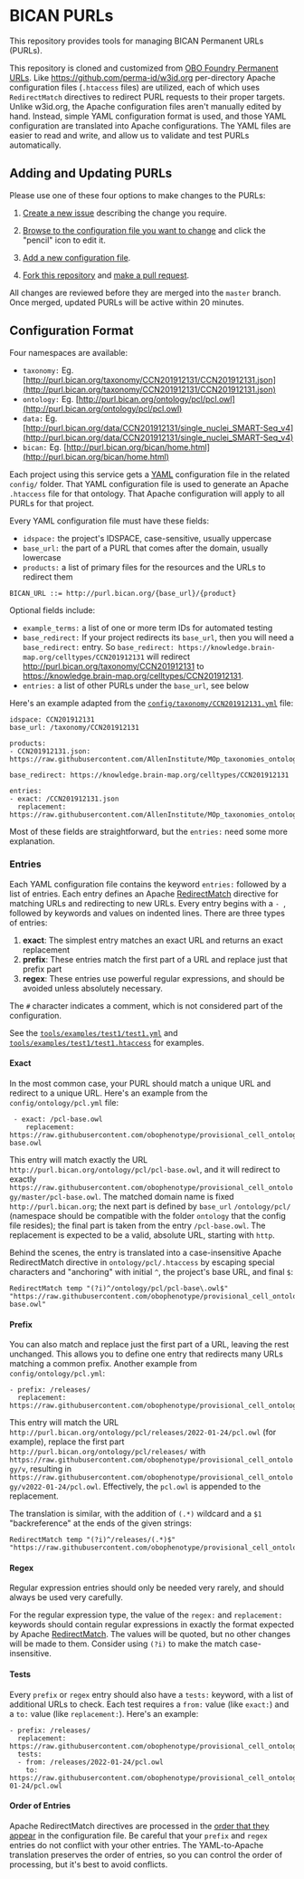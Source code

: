 # BICAN PURLs

This repository provides tools for managing BICAN Permanent URLs (PURLs). 

This repository is cloned and customized from [OBO Foundry Permanent URLs](https://github.com/OBOFoundry/purl.obolibrary.org/). Like <https://github.com/perma-id/w3id.org> per-directory Apache configuration files (`.htaccess` files) are utilized, each of which uses `RedirectMatch` directives to redirect PURL requests to their proper targets. Unlike w3id.org, the Apache configuration files aren't manually edited by hand. Instead, simple YAML configuration format is used, and those YAML configuration are translated into Apache configurations. The YAML files are easier to read and write, and allow us to validate and test PURLs automatically.

## Adding and Updating PURLs

Please use one of these four options to make changes to the PURLs:

1. [Create a new issue](https://github.com/hkir-dev/purl.bican.org/issues/new) describing the change you require.

2. [Browse to the configuration file you want to change](https://github.com/hkir-dev/purl.bican.org/tree/master/config) and click the "pencil" icon to edit it.

3. [Add a new configuration file](https://github.com/hkir-dev/purl.bican.org/new/master/config).

4. [Fork this repository](https://help.github.com/articles/fork-a-repo/) and [make a pull request](https://help.github.com/articles/using-pull-requests/).

All changes are reviewed before they are merged into the `master` branch. Once merged, updated PURLs will be active within 20 minutes.

## Configuration Format

Four namespaces are available: 

- `taxonomy:` Eg. [http://purl.bican.org/taxonomy/CCN201912131/CCN201912131.json](http://purl.bican.org/taxonomy/CCN201912131/CCN201912131.json)
- `ontology:` Eg. [http://purl.bican.org/ontology/pcl/pcl.owl](http://purl.bican.org/ontology/pcl/pcl.owl)
- `data:` Eg. [http://purl.bican.org/data/CCN201912131/single_nuclei_SMART-Seq_v4](http://purl.bican.org/data/CCN201912131/single_nuclei_SMART-Seq_v4)
- `bican:` Eg. [http://purl.bican.org/bican/home.html](http://purl.bican.org/bican/home.html)

Each project using this service gets a [YAML](http://yaml.org) configuration file in the related `config/` folder. That YAML configuration file is used to generate an Apache `.htaccess` file for that ontology. That Apache configuration will apply to all PURLs for that project.

Every YAML configuration file must have these fields:

- `idspace:` the project's IDSPACE, case-sensitive, usually uppercase
- `base_url:` the part of a PURL that comes after the domain, usually lowercase
- `products:` a list of primary files for the resources and the URLs to redirect them

`BICAN_URL ::= http://purl.bican.org/{base_url}/{product}`

Optional fields include:

- `example_terms:` a list of one or more term IDs for automated testing
- `base_redirect:` If your project redirects its `base_url`, then you will need a `base_redirect:` entry. So `base_redirect: https://knowledge.brain-map.org/celltypes/CCN201912131` will redirect <http://purl.bican.org/taxonomy/CCN201912131> to <https://knowledge.brain-map.org/celltypes/CCN201912131>.
- `entries:` a list of other PURLs under the `base_url`, see below

Here's an example adapted from the [`config/taxonomy/CCN201912131.yml`](config/taxonomy/CCN201912131.yml) file:

    idspace: CCN201912131
    base_url: /taxonomy/CCN201912131

    products:
    - CCN201912131.json: https://raw.githubusercontent.com/AllenInstitute/MOp_taxonomies_ontology/main/humanM1_CCN201912131/updated_dendrogram_CCN201912131.json

    base_redirect: https://knowledge.brain-map.org/celltypes/CCN201912131

    entries:
    - exact: /CCN201912131.json
      replacement: https://raw.githubusercontent.com/AllenInstitute/MOp_taxonomies_ontology/main/humanM1_CCN201912131/updated_dendrogram_CCN201912131.json

Most of these fields are straightforward, but the `entries:` need some more explanation.


### Entries

Each YAML configuration file contains the keyword `entries:` followed by a list of entries. Each entry defines an Apache [RedirectMatch](https://httpd.apache.org/docs/2.4/mod/mod_alias.html#redirectmatch) directive for matching URLs and redirecting to new URLs. Every entry begins with a `- `, followed by keywords and values on indented lines. There are three types of entries:

1. **exact**: The simplest entry matches an exact URL and returns an exact replacement
2. **prefix**: These entries match the first part of a URL and replace just that prefix part
3. **regex**: These entries use powerful regular expressions, and should be avoided unless absolutely necessary.

The `#` character indicates a comment, which is not considered part of the configuration.

See the [`tools/examples/test1/test1.yml`](tools/examples/test1/test1.yml) and [`tools/examples/test1/test1.htaccess`](tools/examples/test1/test1.htaccess) for examples.


#### Exact

In the most common case, your PURL should match a unique URL and redirect to a unique URL. Here's an example from the `config/ontology/pcl.yml` file:

     - exact: /pcl-base.owl 
        replacement: https://raw.githubusercontent.com/obophenotype/provisional_cell_ontology/master/pcl-base.owl

This entry will match exactly the URL `http://purl.bican.org/ontology/pcl/pcl-base.owl`, and it will redirect to exactly `https://raw.githubusercontent.com/obophenotype/provisional_cell_ontology/master/pcl-base.owl`. The matched domain name is fixed `http://purl.bican.org`; the next part is defined by `base_url` `/ontology/pcl/` (namespace should be compatible with the folder `ontology` that the config file resides); the final part is taken from the entry `/pcl-base.owl`. The replacement is expected to be a valid, absolute URL, starting with `http`.

Behind the scenes, the entry is translated into a case-insensitive Apache RedirectMatch directive in `ontology/pcl/.htaccess` by escaping special characters and "anchoring" with initial `^`, the project's base URL, and final `$`:

    RedirectMatch temp "(?i)^/ontology/pcl/pcl-base\.owl$" "https://raw.githubusercontent.com/obophenotype/provisional_cell_ontology/master/pcl-base.owl"


#### Prefix

You can also match and replace just the first part of a URL, leaving the rest unchanged. This allows you to define one entry that redirects many URLs matching a common prefix. Another example from `config/ontology/pcl.yml`:

    - prefix: /releases/
      replacement: https://raw.githubusercontent.com/obophenotype/provisional_cell_ontology/v

This entry will match the URL `http://purl.bican.org/ontology/pcl/releases/2022-01-24/pcl.owl` (for example), replace the first part `http://purl.bican.org/ontology/pcl/releases/` with `https://raw.githubusercontent.com/obophenotype/provisional_cell_ontology/v`, resulting in `https://raw.githubusercontent.com/obophenotype/provisional_cell_ontology/v2022-01-24/pcl.owl`. Effectively, the `pcl.owl` is appended to the replacement.

The translation is similar, with the addition of `(.*)` wildcard and a `$1` "backreference" at the ends of the given strings:

    RedirectMatch temp "(?i)^/releases/(.*)$" "https://raw.githubusercontent.com/obophenotype/provisional_cell_ontology/v$1"


#### Regex

Regular expression entries should only be needed very rarely, and should always be used very carefully.

For the regular expression type, the value of the `regex:` and `replacement:` keywords should contain regular expressions in exactly the format expected by Apache [RedirectMatch](https://httpd.apache.org/docs/2.4/mod/mod_alias.html#redirectmatch). The values will be quoted, but no other changes will be made to them. Consider using `(?i)` to make the match case-insensitive.


#### Tests

Every `prefix` or `regex` entry should also have a `tests:` keyword, with a list of additional URLs to check. Each test requires a `from:` value (like `exact:`) and a `to:` value (like `replacement:`). Here's an example:

    - prefix: /releases/
      replacement: https://raw.githubusercontent.com/obophenotype/provisional_cell_ontology/v
      tests:
      - from: /releases/2022-01-24/pcl.owl
        to: https://raw.githubusercontent.com/obophenotype/provisional_cell_ontology/v2022-01-24/pcl.owl


#### Order of Entries

Apache RedirectMatch directives are processed in the [order that they appear](https://httpd.apache.org/docs/2.4/mod/mod_alias.html#order) in the configuration file. Be careful that your `prefix` and `regex` entries do not conflict with your other entries. The YAML-to-Apache translation preserves the order of entries, so you can control the order of processing, but it's best to avoid conflicts.

